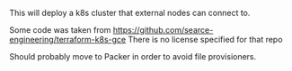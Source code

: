 This will deploy a k8s cluster that external nodes can connect to. 

Some code was taken from https://github.com/searce-engineering/terraform-k8s-gce
There is no license specified for that repo

Should probably move to Packer in order to avoid file provisioners.
